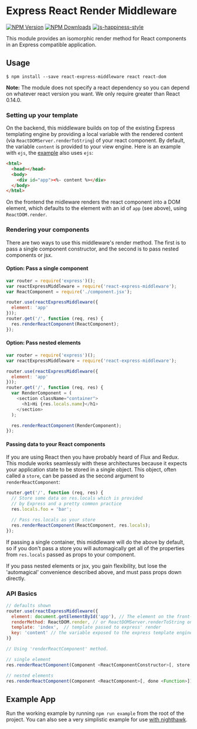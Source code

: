 # Express React Render Middleware

[![NPM Version][npm-image]][npm-url]
[![NPM Downloads][downloads-image]][downloads-url]
[![js-happiness-style](https://img.shields.io/badge/code%20style-happiness-brightgreen.svg)](https://github.com/JedWatson/happiness)

This module provides an isomorphic render method for React components in an Express compatible application.

## Usage

```
$ npm install --save react-express-middleware react react-dom
```

**Note:** The module does not specify a react dependency so you can depend on whatever react version you want.  We only require greater than React 0.14.0.

### Setting up your template

On the backend, this middleware builds on top of the existing Express templating engine by providing a local variable with the rendered content (via `ReactDOMServer.renderToString`)
of your react component.  By default, the variable `content` is provided to your view engine. Here is an example with `ejs`, the [example](example/) also uses `ejs`:

```html
<html>
  <head></head>
  <body>
    <div id="app"><%- content %></div>
  </body>
</html>
```

On the frontend the midleware renders the react component into a DOM element, which defaults to the element with an id of `app` (see above), using `ReactDOM.render`.

### Rendering your components

There are two ways to use this middleware's render method. The first is to pass a single component constructor, and the second is to pass nested components or jsx.

#### Option: Pass a single component

```javascript
var router = require('express')();
var reactExpressMiddleware = require('react-express-middleware');
var ReactComponent = require('./component.jsx');

router.use(reactExpressMiddleware({
  element: 'app'
}));
router.get('/', function (req, res) {
  res.renderReactComponent(ReactComponent);
});
```

#### Option: Pass nested elements

```javascript
var router = require('express')();
var reactExpressMiddleware = require('react-express-middleware');

router.use(reactExpressMiddleware({
  element: 'app'
}));
router.get('/', function (req, res) {
  var RenderComponent = (
    <section className="container">
      <h1>Hi {res.locals.name}</h1>
    </section>
  );

  res.renderReactComponent(RenderComponent);
});
```

#### Passing data to your React components

If you are using React then you have probably heard of Flux and Redux.  This module works seamlessly with these architectures because it expects
your application state to be stored in a single object.  This object, often called a `store`, can be passed as the second argument to `renderReactComponent`:

```javascript
router.get('/', function (req, res) {
  // Store some data on res.locals which is provided
  // by Express and a pretty common practice
  res.locals.foo = 'bar';

  // Pass res.locals as your store
  res.renderReactComponent(ReactComponent, res.locals);
});
```

If passing a single container, this middleware will do the above by default, so if you don't pass a store you will automagically get all of the
properties from `res.locals` passed as props to your component.

If you pass nested elements or jsx, you gain flexibility, but lose the 'automagical' convenience described above, and must pass props down directly.

### API Basics

```javascript
// defaults shown
router.use(reactExpressMiddleware({
  element: document.getElementById('app'), // The element on the front-end to render into, can be a selector (string) or function
  renderMethod: ReactDOM.render, // or ReactDOMServer.renderToString on the server
  template: 'index',  // template passed to express' render
  key: 'content' // the variable exposed to the express template engine with the rendered html string
)}

// Using 'renderReactComponent' method.

// single element
res.renderReactComponent(Component <ReactComponentConstructor>[, store <Object>[, done <Function>]])

// nested elements
res.renderReactComponent(Component <ReactComponent>[, done <Function>])
```

## Example App

Run the working example by running `npm run example` from the root of the project.  You can also see a very simplistic example for use [with nighthawk](https://github.com/wesleytodd/nighthawk/tree/master/example/react).

[npm-image]: https://img.shields.io/npm/v/react-express-middleware.svg
[npm-url]: https://npmjs.org/package/react-express-middleware
[downloads-image]: https://img.shields.io/npm/dm/react-express-middleware.svg
[downloads-url]: https://npmjs.org/package/react-express-middleware

